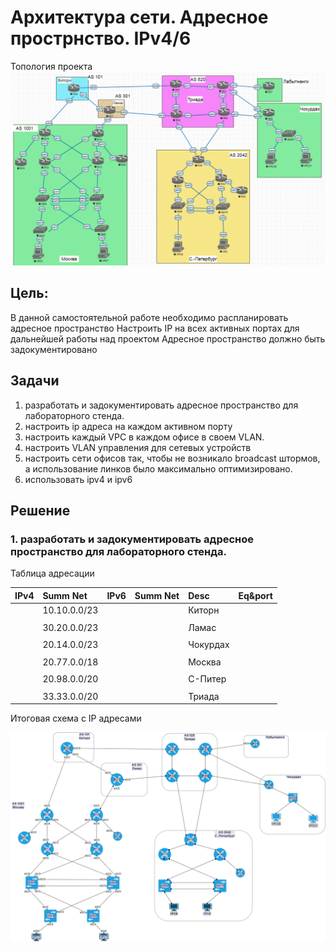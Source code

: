 #  Архитектура сети. Адресное прострнство. IPv4/6

Топология проекта
 ![](/Labworks/Lab_04/Project_Network_EVENG.PNG "Топология проекта")

## Цель: 
В данной самостоятельной работе необходимо распланировать адресное пространство
Настроить IP на всех активных портах для дальнейшей работы над проектом
Адресное пространство должно быть задокументировано

## Задачи 

1. разработать и задокументировать адресное пространство для лабораторного стенда.
2. настроить ip адреса на каждом активном порту
4. настроить каждый VPC в каждом офисе в своем VLAN.
5. настроить VLAN управления для сетевых устройств
6. настроить сети офисов так, чтобы не возникало broadcast штормов, а использование линков было максимально оптимизировано.
7. использовать ipv4 и ipv6

## Решение

### 1. разработать и задокументировать адресное пространство для лабораторного стенда.

Таблица адресации

|  IPv4 |Summ Net  |IPv6   |Summ  Net |  Desc | Eq&port  |
| :------------ | :------------ | :------------ | :------------ | :------------ | :------------ |
|   |10.10.0.0/23 |   |   | Киторн  |   |
|   |   |   |   |   |   |
|   |30.20.0.0/23 |   |   | Ламас  |   |
|   |   |   |   |   |   |
|   |20.14.0.0/23 |   |   | Чокурдах  |   |
|   |   |   |   |   |   |
|   |20.77.0.0/18 |   |   | Москва  |   |
|   |   |   |   |   |   |
|   |20.98.0.0/20   |   |   | С-Питер  |   |
|   |   |   |   |   |   |
|   |33.33.0.0/20   |   |   |Триада   |   |




Итоговая схема с IP адресами

 ![](/Labworks/Lab_04/Project_Network_IP.png "Топология проекта")
